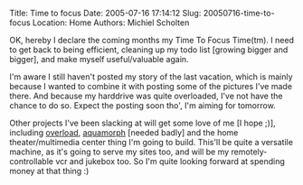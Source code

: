 Title: Time to focus
Date: 2005-07-16 17:14:12
Slug: 20050716-time-to-focus
Location: Home
Authors: Michiel Scholten

<p>OK, hereby I declare the coming months my Time To Focus Time(tm). I need to get back to being efficient, cleaning up my todo list [growing bigger and bigger], and make myself useful/valuable again.</p>
<p>I'm aware I still haven't posted my story of the last vacation, which is mainly because I wanted to combine it with posting some of the pictures I've made there. And because my harddrive was quite overloaded, I've not have the chance to do so. Expect the posting soon tho', I'm aiming for tomorrow.</p>
<p>Other projects I've been slacking at will get some love of me [I hope ;)], including <a href="/page/html/overload/">overload</a>, <a href="/page/linux/aquamorph/">aquamorph</a> [needed badly] and the home theater/multimedia center thing I'm going to build. This'll be quite a versatile machine, as it's going to serve my sites too, and will be my remotely-controllable vcr and jukebox too. So I'm quite looking forward at spending money at that thing :)</p>